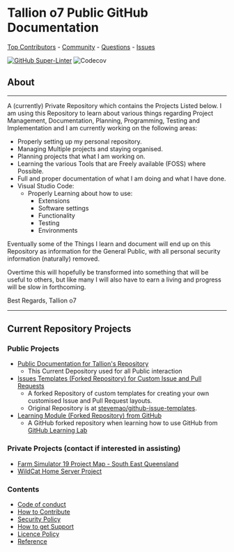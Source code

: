 # Tallion o7 Public GitHub Documentation

 [Top Contributors](https://github.com/Tallion-07/Tallion-o7-GitHub/graphs/contributors) - [Community](https://github.com/Tallion-07/Tallion-o7-GitHub/discussions/categories/general) - [Questions](https://github.com/Tallion-07/Tallion-o7-GitHub/discussions/categories/q-a) - [Issues](https://github.com/Tallion-07/Tallion-o7-GitHub/issues)

[![GitHub Super-Linter](https://github.com/Tallion-07/Tallion-o7-GitHub/actions/workflows/super-linter.yml/badge.svg)](https://github.com/marketplace/actions/super-linter)
![Codecov](https://img.shields.io/codecov/c/github/Tallion-07/Tallion-o7-GitHub?flag=Status.io&label=Codecov&token=782d64c4-ab6b-4bfb-8eba-45b3f0ef5573)

## About

---

A (currently) Private Repository which contains the Projects Listed below.
I am using this Repository to learn about various things regarding Project Management, Documentation, Planning, Programming, Testing and Implementation and I am currently working on the following areas:

* Properly setting up my personal repository.
* Managing Multiple projects and staying organised.
* Planning projects that what I am working on.
* Learning the various Tools that are Freely available (FOSS) where Possible.
* Full and proper documentation of what I am doing and what I have done.
* Visual Studio Code:
  * Properly Learning about how to use:
    * Extensions
    * Software settings
    * Functionality
    * Testing
    * Environments
  
Eventually some of the Things I learn and document will end up on this Repository as information for the General Public, with all personal security information (naturally) removed.

Overtime this will hopefully be transformed into something that will be useful to others, but like many I will also have to earn a living and progress will be slow in forthcoming.

Best Regards,
Tallion o7

---

## Current Repository Projects

### Public Projects

* [Public Documentation for Tallion's Repository](https://github.com/Tallion-07/Tallion-o7-GitHub-Documentation)
  * This Current Depository used for all Public interaction
* [Issues Templates (Forked Repository) for Custom Issue and Pull Requests](https://github.com/Tallion-07/github-issue-templates)
  * A forked Repository of custom templates for creating your own customised Issue and Pull Request layouts.
  * Original Repository is at [stevemao/github-issue-templates](https://github.com/stevemao/github-issue-templates).
* [Learning Module (Forked Repository) from GitHub](https://github.com/Tallion-07/github-upload)
  * A GitHub forked repository when learning how to use GitHub from [GitHub Learning Lab](https://github.com/apps/github-learning-lab)

### Private Projects (contact if interested in assisting)

* [Farm Simulator 19 Project Map - South East Queensland](https://github.com/Tallion-07/FS19-SEQ-Map)
* [WildCat Home Server Project](https://github.com/Tallion-07/Server-Highway-One)
  
### Contents

* [Code of conduct](./Docs/CODE_OF_CONDUCT.md)
* [How to Contribute](./Docs/CONTRIBUTING.md)
* [Security Policy](./Docs/SECURITY.md)
* [How to get Support](./Docs/SUPPORT.md)
* [Licence Policy](./Docs/LICENSE)
* [Reference](./Docs/Reference.md)
